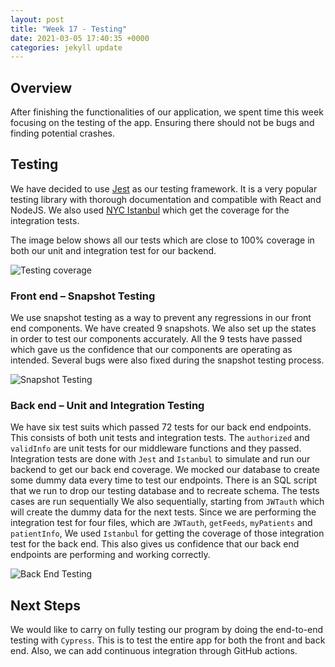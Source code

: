 ```yaml
---
layout: post
title: "Week 17 - Testing"
date: 2021-03-05 17:40:35 +0000
categories: jekyll update
---
```



## Overview

After finishing the functionalities of our application, we spent time this week focusing on the testing of the app. Ensuring there should not be bugs and finding potential crashes.

## Testing

We have decided to use [Jest](https://jestjs.io/) as our testing framework. It is a very popular testing library with thorough documentation and compatible with React and NodeJS. We also used [NYC Istanbul](https://www.npmjs.com/package/nyc) which get the coverage for the integration tests.


The image below shows all our tests which are close to 100% coverage in both our unit and integration test for our backend.

![Testing coverage](/Dev-Blog/assets/week17/coverage.png)

### Front end – Snapshot Testing

We use snapshot testing as a way to prevent any regressions in our front end components. We have created 9 snapshots. We also set up the states in order to test our components accurately. All the 9 tests have passed which gave us the confidence that our components are operating as intended. Several bugs were also fixed during the snapshot testing process.

![Snapshot Testing](/Dev-Blog/assets/week17/snapshot_testing.png)

### Back end – Unit and Integration Testing

We have six test suits which passed 72 tests for our back end endpoints. This consists of both unit tests and integration tests. The `authorized` and `validInfo` are unit tests for our middleware functions and they passed. Integration tests are done with `Jest` and `Istanbul` to simulate and run our backend to get our back end coverage. We mocked our database to create some dummy data every time to test our endpoints. There is an SQL script that we run to drop our testing database and to recreate schema. The tests cases are run sequentially We also sequentially, starting from `JWTauth` which will create the dummy data for the next tests. Since we are performing the integration test for four files, which are `JWTauth`, `getFeeds`, `myPatients` and `patientInfo`, We used `Istanbul` for getting the coverage of those integration test for the back end. This also gives us confidence that our back end endpoints are performing and working correctly.

![Back End Testing](/Dev-Blog/assets/week17/backend_integration.png)

## Next Steps

We would like to carry on fully testing our program by doing the end-to-end testing with `Cypress`. This is to test the entire app for both the front and back end. Also, we can add continuous integration through GitHub actions.
